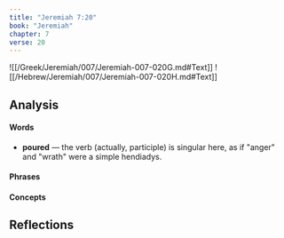 ```yaml
---
title: "Jeremiah 7:20"
book: "Jeremiah"
chapter: 7
verse: 20
---
```

![[/Greek/Jeremiah/007/Jeremiah-007-020G.md#Text]]
![[/Hebrew/Jeremiah/007/Jeremiah-007-020H.md#Text]]

## Analysis

#### Words
- **poured** — the verb (actually, participle) is singular here, as if "anger" and "wrath" were a simple hendiadys.

#### Phrases

#### Concepts

## Reflections
